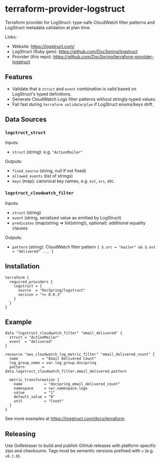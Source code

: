 # terraform-provider-logstruct

Terraform provider for LogStruct: type-safe CloudWatch filter patterns and LogStruct metadata validation at plan time.

Links:
- Website: https://logstruct.com/
- LogStruct (Ruby gem): https://github.com/DocSpring/logstruct
- Provider (this repo): https://github.com/DocSpring/terraform-provider-logstruct

## Features

- Validate that a `struct` and `event` combination is valid based on LogStruct's typed definitions.
- Generate CloudWatch Logs filter patterns without stringly-typed values.
- Fail fast during `terraform validate/plan` if LogStruct enums/keys drift.

## Data Sources

### `logstruct_struct`

Inputs:

- `struct` (string): e.g. `"ActionMailer"`

Outputs:

- `fixed_source` (string, null if not fixed)
- `allowed_events` (list of strings)
- `keys` (map): canonical key names, e.g. `evt`, `src`, etc.

### `logstruct_cloudwatch_filter`

Inputs:

- `struct` (string)
- `event` (string, serialized value as emitted by LogStruct)
- `predicates` (map(string => list(string)), optional): additional equality clauses

Outputs:

- `pattern` (string): CloudWatch filter pattern `{ $.src = "mailer" && $.evt = "delivered" ... }`

## Installation

```hcl
terraform {
  required_providers {
    logstruct = {
      source  = "DocSpring/logstruct"
      version = ">= 0.0.3"
    }
  }
}
```

## Example

```hcl
data "logstruct_cloudwatch_filter" "email_delivered" {
  struct = "ActionMailer"
  event  = "delivered"
}

resource "aws_cloudwatch_log_metric_filter" "email_delivered_count" {
  name           = "Email Delivered Count"
  log_group_name = var.log_group.docspring
  pattern        = data.logstruct_cloudwatch_filter.email_delivered.pattern

  metric_transformation {
    name          = "docspring_email_delivered_count"
    namespace     = var.namespace.logs
    value         = "1"
    default_value = "0"
    unit          = "Count"
  }
}
```

See more examples at https://logstruct.com/docs/terraform.

## Releasing

Use GoReleaser to build and publish GitHub releases with platform-specific zips and checksums. Tags must be semantic versions prefixed with `v` (e.g. `v0.1.0`).

